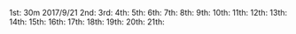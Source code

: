 1st: 30m 2017/9/21
2nd:
3rd:
4th:
5th:
6th:
7th:
8th:
9th:
10th:
11th:
12th:
13th:
14th:
15th:
16th:
17th:
18th:
19th:
20th:
21th:
